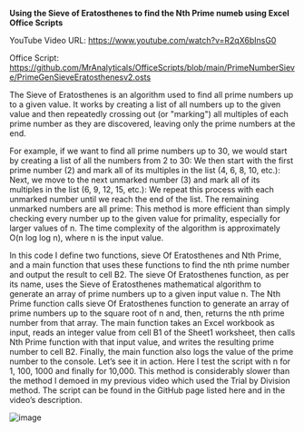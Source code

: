 
**Using the Sieve of Eratosthenes to find the Nth Prime numeb using Excel Office Scripts**

YouTube Video URL: https://www.youtube.com/watch?v=R2qX6bInsG0


Office Script: https://github.com/MrAnalyticals/OfficeScripts/blob/main/PrimeNumberSieve/PrimeGenSieveEratosthenesv2.osts



The Sieve of Eratosthenes is an algorithm used to find all prime numbers up to a given value. It works by creating a list of all numbers up to the given value and then repeatedly crossing out (or "marking") all multiples of each prime number as they are discovered, leaving only the prime numbers at the end.

For example, if we want to find all prime numbers up to 30, we would start by creating a list of all the numbers from 2 to 30:
We then start with the first prime number (2) and mark all of its multiples in the list (4, 6, 8, 10, etc.):
Next, we move to the next unmarked number (3) and mark all of its multiples in the list (6, 9, 12, 15, etc.):
We repeat this process with each unmarked number until we reach the end of the list. The remaining unmarked numbers are all prime:
This method is more efficient than simply checking every number up to the given value for primality, especially for larger values of n. The time complexity of the algorithm is approximately O(n log log n), where n is the input value.

In this code I define two functions, sieve Of Eratosthenes and Nth Prime, and a main function that uses these functions to find the nth prime number and output the result to cell B2. The sieve Of Eratosthenes function, as per its name, uses the Sieve of Eratosthenes mathematical algorithm to generate an array of prime numbers up to a given input value n. The Nth Prime function calls sieve Of Eratosthenes function to generate an array of prime numbers up to the square root of n and, then, returns the nth prime number from that array. The main function takes an Excel workbook as input, reads an integer value from cell B1 of the Sheet1 worksheet, then calls Nth Prime function with that input value, and writes the resulting prime number to cell B2. Finally, the main function also logs the value of the prime number to the console.
Let’s see it in action. 
Here I test the script with n for 1, 100, 1000 and finally for 10,000. This method is considerably slower than the method I demoed in my previous video which used the Trial by Division method. 
The script can be found in the GitHub page listed here and in the video’s description. 

![image](https://user-images.githubusercontent.com/47678539/219746439-84b65b98-c37d-40a6-981d-e5d15007cbd7.png)


